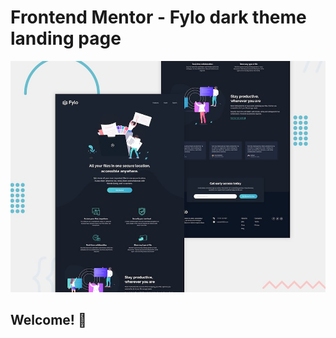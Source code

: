 # Frontend Mentor - Fylo dark theme landing page

![Design preview for the Fylo dark theme landing page challenge](./design/desktop-preview.jpg)

## Welcome! 👋
